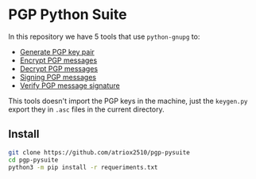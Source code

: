 # PGP Python Suite
In this repository we have 5 tools that use `python-gnupg` to:
* [Generate PGP key pair](keygen.py)
* [Encrypt PGP messages](encrypt.py)
* [Decrypt PGP messages](decrypt.py)
* [Signing PGP messages](sign.py)
* [Verify PGP message signature](verify.py)

This tools doesn't import the PGP keys in the machine, just the `keygen.py` export they in `.asc` files in the current directory.

## Install
```bash
git clone https://github.com/atriox2510/pgp-pysuite
cd pgp-pysuite
python3 -m pip install -r requeriments.txt
```